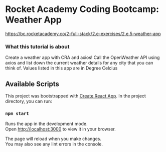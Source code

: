# Rocket Academy Coding Bootcamp: Weather App

https://bc.rocketacademy.co/2-full-stack/2.e-exercises/2.e.5-weather-app

### What this tutorial is about

Create a weather app with CRA and axios! Call the OpenWeather API using axios and list down the current weather details for any city that you can think of. Values listed in this app are in Degree Celcius

## Available Scripts

This project was bootstrapped with [Create React App](https://github.com/facebook/create-react-app). In the project directory, you can run:

### `npm start`

Runs the app in the development mode.\
Open [http://localhost:3000](http://localhost:3000) to view it in your browser.

The page will reload when you make changes.\
You may also see any lint errors in the console.
